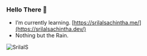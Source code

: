 ### Hello There 👋
- I’m currently learning. [https://srilalsachintha.me/](https://srilalsachintha.dev/)
- Nothing but the Rain.

![SrilalS](https://github-readme-stats.vercel.app/api?username=SrilalS&count_private=true&hide=stars&include_all_commits=true&line_height=24&show_icons=true&theme=algolia)
<!--![SrilalS](https://github-readme-stats.vercel.app/api/top-langs/?username=SrilalS&layout=compact&langs_count=6&theme=algolia)

**SrilalS/SrilalS** is a ✨ _special_ ✨ repository because its `README.md` (this file) appears on your GitHub profile.

Here are some ideas to get you started:

- 🔭 I’m currently working on ...
- 🌱 I’m currently learning ...
- 👯 I’m looking to collaborate on ...
- 🤔 I’m looking for help with ...
- 💬 Ask me about ...
- 📫 How to reach me: ...
- 😄 Pronouns: ...
- ⚡ Fun fact: ...
-->

